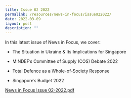 ```yaml
---
title: Issue 02 2022
permalink: /resources/news-in-focus/issue022022/
date: 2022-03-09
layout: post
description: ""
---
```



In this latest issue of News in Focus, we cover:

*  The Situation in Ukraine & Its Implications for Singapore

*  MINDEF’s Committee of Supply (COS) Debate 2022

* Total Defence as a Whole-of-Society Response

* Singapore’s Budget 2022

[News in Focus Issue 02-2022.pdf](/files/news-in-focus/2022/news%20in%20focus%20issue%2002-2022.pdf)